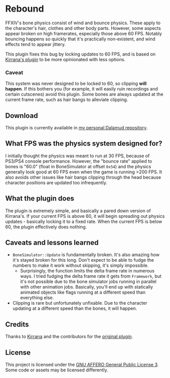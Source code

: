 # Rebound

FFXIV's bone physics consist of wind and bounce physics. These apply to the character's hair, clothes and other body parts. However, some aspects appear broken on high framerates, especially those above 60 FPS. Notably bouncing happens so quickly that it's practically non-existent, and wind effects tend to appear jittery. 

This plugin fixes this bug by locking updates to 60 FPS, and is based on [Kirrana's plugin](https://github.com/Kirrana/xivlauncher_physics_plugin/) to be more opinionated with less options.

### Caveat

This system was never designed to be locked to 60, so clipping **will happen**. If this bothers you (for example, it will easily ruin recordings and certain cutscenes) avoid this plugin. Some bones are always updated at the current frame rate, such as hair bangs to alleviate clipping. 

## Download

This plugin is currently available in [my personal Dalamud repository](https://github.com/redstrate/DalamudPlugins).

## What FPS was the physics system designed for?

I initially thought the physics was meant to run at 30 FPS, because of PS3/PS4 console performance. However, the "bounce rate" applied to bones is "60.0" (float in BoneSimulator at offset `0x54`) and the physics generally look good at 60 FPS even when the game is running >200 FPS. It also avoids other issues like hair bangs clipping through the head because character positions are updated too infrequently. 

## What the plugin does

The plugin is extremely simple, and basically a pared down version of Kirrana's. If your current FPS is above 60, it will begin spreading out physics updates - basically locking it to a fixed rate. When the current FPS is below 60, the plugin effectively does nothing.

## Caveats and lessons learned

* `BoneSimulator::Update` is fundamentally broken. It's also amazing how it's stayed broken for this long. Don't expect to be able to fudge the numbers to make it work without skipping, it's simply impossible.
  * Surprisingly, the function limits the delta frame rate in numerous ways. I tried fudging the delta frame rate it gets from `Framework`, but it's not possible due to the bone simulator jobs running in parallel with other animation jobs. Basically, you'll end up with statically animated objects like flags running at a different speed than everything else.
* Clipping is rare but unfortunately unfixable. Due to the character updating at a different speed than the bones, it will happen.

## Credits

Thanks to [Kirrana](https://github.com/Kirrana) and the contributors for the [original plugin](https://github.com/Kirrana/xivlauncher_physics_plugin/).

## License

This project is licensed under the [GNU AFFERO General Public License 3](LICENSE). Some code or assets may be licensed differently.

